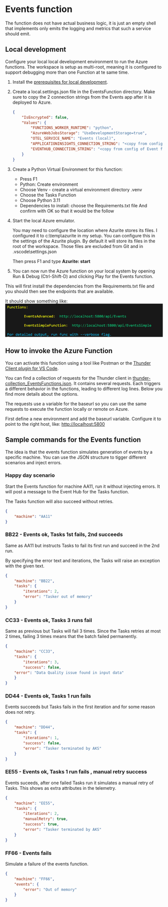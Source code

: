 # Events function

The function does not have actual business logic, it is just an empty shell that implements only emits the logging and metrics that such a service should emit.

## Local development

Configure your local local development environment to run the Azure functions. The workspace is setup as multi-root, meaning it is configured to support debugging more than one Function at te same time.

1. Install the [prerequisites for local development](../../README.md).

2. Create a local.settings.json file in the EventsFunction directory. Make sure to copy the 2 connection strings from the Events app after it is deployed to Azure.

    ```json
    {
        "IsEncrypted": false,
        "Values": {
            "FUNCTIONS_WORKER_RUNTIME": "python",
            "AzureWebJobsStorage": "UseDevelopmentStorage=true",
            "OTEL_SERVICE_NAME": "Events (local)",
            "APPLICATIONINSIGHTS_CONNECTION_STRING": "<copy from config of Event function in Azure>",
            "EVENTHUB_CONNECTION_STRING": "<copy from config of Event function in Azure>"
        }
    }
    ```

3. Create a Python Virtual Environment for this function:
    * Press F1
    * Python: Create environment
    * Choose Venv - create a virtual environment directory .venv
    * Choose the Tasks Function
    * Choose Python 3.11
    * Dependencies to install: choose the Requirements.txt file
    And confirm with OK so that it would be the follow

4. Start the local Azure emulator.

    You may need to configure the location where Azurite stores its files. I configured it to c:\temp\azurite in my setup. You can configure this in the settings of the Azurite plugin. By default it will store its files in the root of the workspace. Those files are excluded from Git and in .vscode\settings.json

    Then press F1 and type **Azurite: start**

5. You can now run the Azure function on your local system by opening Run & Debug (Ctrl-Shift-D) and clicking Play for the Events function.

This will first install the dependencies from the Requirements.txt file and you should then see the endpoints that are available.

It should show something like:
![Events started successfully](assets/EventsStartupUrls.png)

## How to invoke the Azure Function

You can activate this function using a tool like Postman or the [Thunder Client plugin for VS Code](https://marketplace.visualstudio.com/items?itemName=rangav.vscode-thunder-client).

You can find a collection of requests for the Thunder client in [thunder-collection_EventsFunctions.json](/thunder-collection_EventsFunctions.json). It contains several requests. Each triggers a different behavior in the functions, leading to different log lines. Below you find more details about the options.

The requests use a variable for the baseurl so you can use the same requests to execute the function locally or remote on Azure.

First define a new environment and add the baseurl variable. Configure it to point to the right host, like:
    [http://localhost:5800](http://localhost:5800)

## Sample commands for the Events function

The idea is that the events function simulates generation of events by a specific machine. You can use the JSON structure to tigger different scenarios and inject errors.

### Happy day scenario

Start the Events function for machine AA11, run it without injecting errors. It will post a message to the Event Hub for the Tasks function.

The Tasks function will also succeed without retries.

```json
{
    "machine": "AA11"
}
```

### BB22 - Events ok, Tasks 1st fails, 2nd succeeds

Same as AA11 but instructs Tasks to fail its first run and succeed in the 2nd run.

By specifying the error text and iterations, the Tasks will raise an exception with the given text.

```json
{
    "machine": "BB22",
    "tasks": {
        "iterations": 2,
        "error": "Tasker out of memory"
    }
}
```

### CC33 - Events ok, Tasks 3 runs fail

Same as previous but Tasks will fail 3 times.
Since the Tasks retries at most 2 times, failing 3 times means that the batch failed permanently.

```json
{
    "machine": "CC33",
    "tasks": {
        "iterations": 3,
        "success": false,
    "error": "Data Quality issue found in input data"
    }
}
```

### DD44 - Events ok, Tasks 1 run fails

Events succeeds but Tasks fails in the first iteration and for some reason does not retry.

```json
{
    "machine": "DD44",
    "tasks": {
        "iterations": 1,
        "success": false,
        "error": "Tasker terminated by AKS"
    }
}
```

### EE55 - Events ok, Tasks 1 run fails , manual retry success

Events suceeds, after one failed Tasks run it simulates a manual retry of Tasks. This shows as extra attributes in the telemetry.

```json
{
    "machine": "EE55",
    "tasks": {
        "iterations": 2,
        "manualRetry": true,
        "success": true,
        "error": "Tasker terminated by AKS"
    }
}
```

### FF66 - Events fails

Simulate a failure of the events function.

```json
{
    "machine": "FF66",
    "events": {
        "error": "Out of memory"
    }
}
```
